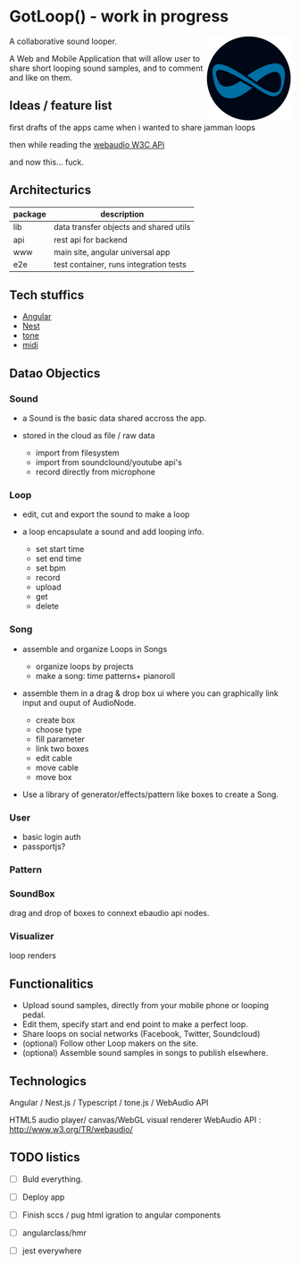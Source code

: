 # GotLoop() - work in progress

<img src="assets/gotloop-icon.png" alt="GotLoop Logo" width="150" height="150" style="float:right"/>

A collaborative sound looper.

A Web and Mobile Application that will allow user to share short looping sound samples, and to comment and like on them.

## Ideas / feature list

first drafts of the apps came when i wanted to  share jamman loops

then while reading the [webaudio W3C APi](http://www.w3.org/TR/webaudio)

and now this... fuck.

## Architecturics

| package | description |
| - | - |
| lib | data transfer objects and shared utils |
| api | rest api for backend |
| www | main site, angular universal app |
| e2e | test container, runs integration tests |

## Tech stuffics

- [Angular]()
- [Nest]()
- [tone]()
- [midi](https://galactic.ink/midi-js/)

## Datao Objectics

### Sound

* a Sound is the basic data shared accross the app.
* stored in the cloud as file / raw data

  * import from filesystem
  * import from soundclound/youtube api's
  * record directly from microphone

### Loop

* edit, cut and export the sound to make a loop
* a loop encapsulate a sound and add looping info.

  * set start time
  * set end time
  * set bpm
  * record
  * upload
  * get
  * delete

### Song

* assemble and organize Loops in Songs

  * organize loops by projects
  * make a song: time patterns+ pianoroll

* assemble them in a drag & drop box ui where you can graphically link input and ouput of AudioNode.

  * create box
  * choose type
  * fill parameter
  * link two boxes
  * edit cable
  * move cable
  * move box

* Use a library of generator/effects/pattern like boxes to create a Song.

### User

  * basic login auth
  * passportjs?


### Pattern

### SoundBox

drag and drop of boxes to connext ebaudio api nodes.

### Visualizer

loop renders

## Functionalitics

* Upload sound samples, directly from your mobile phone or looping pedal.
* Edit them, specify start and end point to make a perfect loop.
* Share loops on social networks  (Facebook, Twitter, Soundcloud)
* (optional) Follow other Loop makers on the site.
* (optional) Assemble sound samples in songs to publish elsewhere.

## Technologics

Angular / Nest.js / Typescript / tone.js / WebAudio API

HTML5
 audio player/
 canvas/WebGL visual renderer
 WebAudio API : http://www.w3.org/TR/webaudio/


## TODO listics

- [ ] Buld everything.
- [ ] Deploy app
- [ ] Finish sccs / pug html igration to angular components
- [ ] angularclass/hmr
- [ ] jest everywhere


